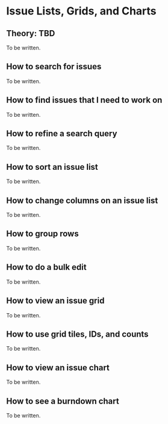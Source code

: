 # Issue Lists, Grids, and Charts

## Theory: TBD

To be written.


## How to search for issues

To be written.


## How to find issues that I need to work on

To be written.


## How to refine a search query

To be written.


## How to sort an issue list

To be written.


## How to change columns on an issue list

To be written.


## How to group rows

To be written.


## How to do a bulk edit

To be written.


## How to view an issue grid

To be written.


## How to use grid tiles, IDs, and counts

To be written.


## How to view an issue chart

To be written.


## How to see a burndown chart

To be written.
